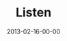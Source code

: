 ---
layout: message
category: message
series: "Follow the Leader"
title: "Listen"
date: 2013-02-16-00-00
message_id: 768
sc-permalink-url: "http://soundcloud.com/crdschurch/listen"
audio: "http://s3.amazonaws.com/crossroads-media/messages/audio/followtheleader_02.mp3"
audio-duration: "34:47"
program: "http://s3.amazonaws.com/crossroads-media/documents/02_16-17_13Program_LO.pdf"
description: "Brian Tome talks about listening."
video: "http://s3.amazonaws.com/crossroads-media/messages/video/followtheleader_02.mp4"
video-duration: "34:52"
yt-video-id: "1Ggk_cVnono"
video-image: "http://s3.amazonaws.com/crossroads-media/images/followtheleader_still_02.jpg"
tag: 
 - listen
 - brian-tome
 - following
 - program
explicit: false
---